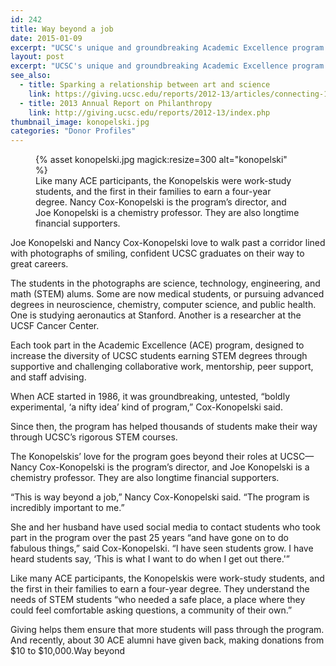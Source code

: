```yaml
---
id: 242
title: Way beyond a job
date: 2015-01-09
excerpt: "UCSC's unique and groundbreaking Academic Excellence program has supported thousands of students since it started in 1986."
layout: post
excerpt: "UCSC's unique and groundbreaking Academic Excellence program has supported thousands of students since it started in 1986."
see_also:
  - title: Sparking a relationship between art and science
    link: https://giving.ucsc.edu/reports/2012-13/articles/connecting-112013.php
  - title: 2013 Annual Report on Philanthropy
    link: http://giving.ucsc.edu/reports/2012-13/index.php
thumbnail_image: konopelski.jpg
categories: "Donor Profiles"
---
```

<figure class="inline-image right">
{% asset konopelski.jpg magick:resize=300 alt="konopelski" %}<figcaption>Like many ACE participants, the Konopelskis were work-study students, and the first in their families to earn a four-year degree. Nancy Cox-Konopelski is the program&#8217;s director, and Joe Konopelski is a chemistry professor. They are also longtime financial supporters.</figcaption></figure>

Joe Konopelski and Nancy Cox-Konopelski love to walk past a corridor lined with photographs of smiling, confident UCSC graduates on their way to great careers.

The students in the photographs are science, technology, engineering, and math (STEM) alums. Some are now medical students, or pursuing advanced degrees in neuroscience, chemistry, computer science, and public health. One is studying aeronautics at Stanford. Another is a researcher at the UCSF Cancer Center.

Each took part in the Academic Excellence (ACE) program, designed to increase the diversity of UCSC students earning STEM degrees through supportive and challenging collaborative work, mentorship, peer support, and staff advising.

When ACE started in 1986, it was groundbreaking, untested, &#8220;boldly experimental, &#8216;a nifty idea&#8217; kind of program,&#8221; Cox-Konopelski said.

Since then, the program has helped thousands of students make their way through UCSC&#8217;s rigorous STEM courses.

The Konopelskis&#8217; love for the program goes beyond their roles at UCSC—Nancy Cox-Konopelski is the program&#8217;s director, and Joe Konopelski is a chemistry professor. They are also longtime financial supporters.

&#8220;This is way beyond a job,&#8221; Nancy Cox-Konopelski said. &#8220;The program is incredibly important to me.&#8221;

She and her husband have used social media to contact students who took part in the program over the past 25 years &#8220;and have gone on to do fabulous things,&#8221; said Cox-Konopelski. &#8220;I have seen students grow. I have heard students say, &#8216;This is what I want to do when I get out there.'&#8221;

Like many ACE participants, the Konopelskis were work-study students, and the first in their families to earn a four-year degree. They understand the needs of STEM students &#8220;who needed a safe place, a place where they could feel comfortable asking questions, a community of their own.&#8221;

Giving helps them ensure that more students will pass through the program. And recently, about 30 ACE alumni have given back, making donations from $10 to $10,000.Way beyond

